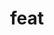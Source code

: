 ---
category: 4-letters
denotation: null
name: feat
reference_link: https://www.etymonline.com/word/feat
root_language: null
root_name: null
title: feat
type: free
word_sums:
- respelling: feat
  sum: 'Feat + '
---